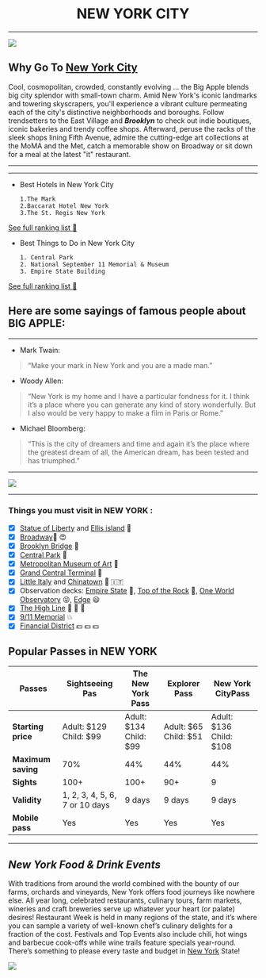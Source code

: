 <h1 align="center"> NEW YORK CITY</h1>

*****

![](https://images.pexels.com/photos/1239162/pexels-photo-1239162.jpeg?auto=compress&cs=tinysrgb&w=1260&h=750&dpr=1)

## Why Go To [New York City](https://de.wikipedia.org/wiki/New_York_City)

Cool, cosmopolitan, crowded, constantly evolving … the Big Apple blends big city splendor with small-town charm. Amid New York's iconic landmarks and towering skyscrapers, you'll experience a vibrant culture permeating each of the city's distinctive neighborhoods and boroughs. Follow trendsetters to the East Village and ***Brooklyn***  to check out indie boutiques, iconic bakeries and trendy coffee shops. Afterward, peruse the racks of the sleek shops lining Fifth Avenue, admire the cutting-edge art collections at the MoMA and the Met, catch a memorable show on Broadway or sit down for a meal at the latest "it" restaurant.
******

***
-  Best Hotels in New York City
    
       1.The Mark
       2.Baccarat Hotel New York
       3.The St. Regis New York
[See full ranking list :arrow_down_small:](https://travel.usnews.com/hotels/New_York_NY/)

 -  Best Things to Do in New York City

        1. Central Park
        2. National September 11 Memorial & Museum
        3. Empire State Building
   
[See full ranking list :arrow_down_small:](https://travel.usnews.com/New_York_NY/Things_To_Do/)

Here are some sayings of famous people about BIG APPLE:
--
*****
* Mark Twain:

>“Make your mark in New York and you are a made man.”

* Woody Allen:

>“New York is my home and I have a particular fondness for it. I think it’s a place where you can generate any kind of story wonderfully. But I also would be very happy to make a film in Paris or Rome.”

* Michael Bloomberg:

>“This is the city of dreamers and time and again it’s the place where the greatest dream of all, the American dream, has been tested and has triumphed.”
----

![](https://pixabay.com/get/g297c75f6298107096b89727579101d34b31e805077e769f84b43b3324484d78ec7b1aa3d6341b9363670a564c76f09986f519bdcf810d7f48a72ada7fc5b86027462f3962b2dc51958b64d3a19de274c_640.jpg)

----
### **Things you must  visit in NEW YORK** :

- [x] [Statue of Liberty](https://www.exp1.com/blog/3-reasons-not-miss-statue-liberty-museum/) and [Ellis island](https://www.exp1.com/blog/3-reasons-make-ellis-island-part-nyc-vacation-even-family-not-immigrate/) :statue_of_liberty:
- [x] [Broadway](https://www.exp1.com/blog/a-behind-the-scenes-guide-to-broadway-in-new-york/):violin: :heart_eyes:
- [x] [Brooklyn Bridge](https://www.exp1.com/blog/untold-nyc-history-splendid-brooklyn-bridge-park/) :bridge_at_night: 
- [x] [Central Park](https://www.exp1.com/blog/things-to-do-central-park/) :green_heart:
- [x] [Metropolitan Museum of Art](https://www.exp1.com/blog/everything-to-see-and-do-at-the-metropolitan-museum-of-art/) :office:
- [x] [Grand Central Terminal](https://www.exp1.com/blog/how-to-spend-your-time-in-grand-central/) :mountain_railway:
- [x] [Little Italy](https://www.exp1.com/blog/little-italy-in-nyc-top-6-reasons-and-places-to-visit/) and [Chinatown](https://www.exp1.com/blog/visit-chinatown-a-trip-to-canal-street/) :japan: :it:
- [x]   Observation decks: [Empire State](https://www.exp1.com/blog/things-to-know-before-you-visit-the-empire-state-building/) :department_store:, [Top of the Rock](https://www.exp1.com/blog/nyc-trio-rockefeller-center-top-of-the-rock-and-fifth-avenue/) :rainbow:, [One World Observatory](https://www.exp1.com/blog/see-new-york-city-from-top-to-bottom-at-one-world-observatory/) :stuck_out_tongue_winking_eye:, [Edge](https://www.exp1.com/new-york-tours/hudson-yards-vessel-edge-tour/) :smiley:
- [x] [The High Line](https://www.exp1.com/blog/walking-the-high-line/) :deciduous_tree: :deciduous_tree: :deciduous_tree:
- [x] [9/11 Memorial](https://www.exp1.com/blog/a-guide-to-the-9-11-memorial-museum-where-nyc-remembers/) :boom:
- [x] [Financial District](https://www.compass.com/neighborhood-guides/nyc/financial-district/) :dollar: :dollar: :dollar:

## **Popular Passes in NEW YORK**

| **Passes**         | **Sightseeing Pas**            | **The New York Pass**  | **Explorer Pass**     | **New York CityPass**   |
| ------------------ | ------------------------------ | ---------------------- | --------------------- | ----------------------- |
| **Starting price** | Adult: $129 Child: $99         | Adult: $134 Child: $99 | Adult: $65 Child: $51 | Adult: $136 Child: $108 |
| **Maximum saving** | 70%                            | 44%                    | 44%                   | 44%                     |
| **Sights**         | 100+                           | 100+                   | 90+                   | 9                       |
| **Validity**       | 1, 2, 3, 4, 5, 6, 7 or 10 days | 9 days                 | 9 days                | 9 days                  |
| **Mobile pass**    | Yes                            | Yes                    | Yes                   | Yes                     |

---

## ***New York Food & Drink Events***

With traditions from around the world combined with the bounty of our farms, orchards and vineyards, New York offers food journeys like nowhere else. All year long, celebrated restaurants, culinary tours, farm markets, wineries and craft breweries serve up whatever your heart (or palate) desires! Restaurant Week is held in many regions of the state, and it’s where you can sample a variety of well-known chef’s culinary delights for a fraction of the cost. Festivals and Top Events also include chili, hot wings and barbecue cook-offs while wine trails feature specials year-round. There’s something to please every taste and budget in [New York](https://github.com/zherdvaleriy/trip#new-york-city) State! 

<img src="https://media.giphy.com/media/l1IY2AbVzZ6f7tGQo/giphy.gif"/>
